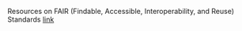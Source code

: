 Resources on FAIR (Findable, Accessible, Interoperability, and Reuse) Standards  [link](https://data-reuse.weebly.com/fair-standards.html)

